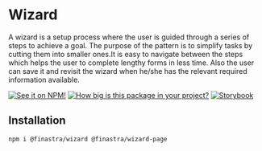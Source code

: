 # Wizard

A wizard is a setup process where the user is guided through a series of steps to achieve a goal. The purpose of the pattern is to simplify tasks by cutting them into smaller ones.It is easy to navigate between the steps which helps the user to complete lengthy forms in less time. Also the user can save it and revisit the wizard when he/she has the relevant required information available.

[![See it on NPM!](https://img.shields.io/npm/v/@finastra/wizard?style=for-the-badge)](https://www.npmjs.com/package/@finastra/wizard)
[![How big is this package in your project?](https://img.shields.io/bundlephobia/minzip/@finastra/wizard?style=for-the-badge)](https://bundlephobia.com/result?p=@finastra/wizard')
[![Storybook](https://shields.io/badge/-Play%20with%20this%20web%20component-2a0481?logo=storybook&style=for-the-badge)](https://finastra.github.io/finastra-design-system/?path=/story/forms-wizard--default)

## Installation

```
npm i @finastra/wizard @finastra/wizard-page
```
